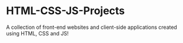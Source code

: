 # HTML-CSS-JS-Projects
A collection of front-end websites and client-side applications created using HTML, CSS and JS!
